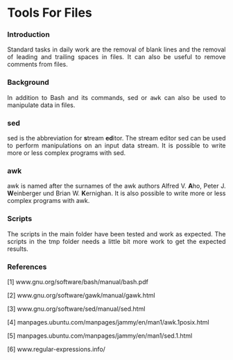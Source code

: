 # Tools For Files

### Introduction

<p align="justify">Standard tasks in daily work are the removal of blank lines and the removal of leading and trailing spaces in files. It can also be useful to remove comments from files.</p>

### Background

<p align="justify">In addition to Bash and its commands, sed or <kbd>awk</kbd> can also be used to manipulate data in files.</p>

### sed

<p align="justify">sed is the abbreviation for <b>s</b>tream <b>ed</b>itor. The stream editor sed can be used to perform manipulations on an input data stream. It is possible to write more or less complex programs with sed.</p>

### awk

<p align="justify">awk is named after the surnames of the awk authors Alfred V. <b>A</b>ho, Peter J. <b>W</b>einberger und Brian W. <b>K</b>ernighan. It is also possible to write more or less complex programs with awk.</p>

### Scripts

<p align="justify">The scripts in the main folder have been tested and work as expected. The scripts in the tmp folder needs a little bit more work to get the expected results.</p>

### References

[1] www&#8203;.gnu.org/software/bash/manual/bash.pdf

[2] www&#8203;.gnu.org/software/gawk/manual/gawk.html

[3] www&#8203;.gnu.org/software/sed/manual/sed.html

[4] manpages.ubuntu.com/manpages/jammy/en/man1/awk.1posix.html

[5] manpages.ubuntu.com/manpages/jammy/en/man1/sed.1.html

[6] www&#8203;.regular-expressions.info/



